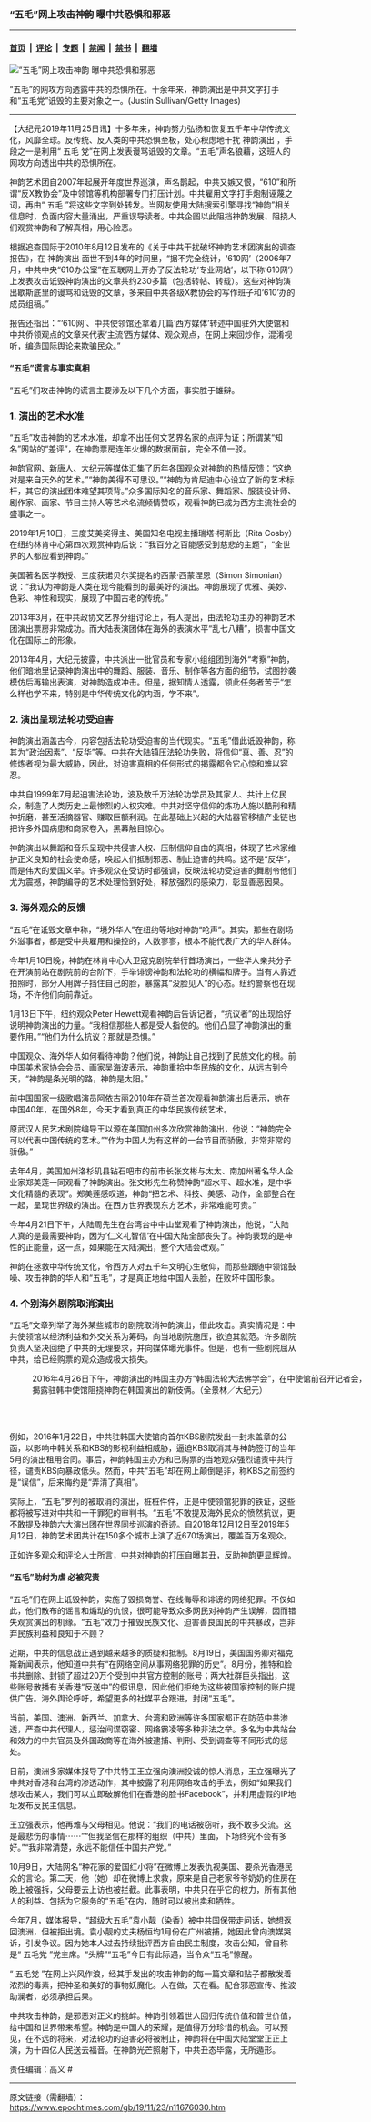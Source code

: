 ### “五毛”网上攻击神韵 曝中共恐惧和邪恶

---

#### [首页](../../../..?n11676030) &nbsp;|&nbsp; [评论](../../../../../epoch-comment?n11676030) &nbsp;|&nbsp; [专题](../../../../../epoch-special?n11676030) &nbsp;|&nbsp; [禁闻](../../../../../epoch-news?n11676030) &nbsp;|&nbsp; [禁书](../../../../../books?n11676030) &nbsp;|&nbsp; [翻墙](https://github.com/gfw-breaker/nogfw/blob/master/README.md?n11676030)


<div><img alt="“五毛”网上攻击神韵 曝中共恐惧和邪恶" class="attachment-djy_600_400 size-djy_600_400 wp-post-image" src="https://i.epochtimes.com/assets/uploads/2018/03/GettyImages-519417510-600x400-z.jpg"/>
<div class="caption">
 <p>
  “五毛”的网攻方向透露中共的恐惧所在。十余年来，神韵演出是中共文字打手和“五毛党”诋毁的主要对象之一。(Justin Sullivan/Getty Images)
 </p>
</div></div><hr/><div class="post_content" id="artbody" itemprop="articleBody">
 <!-- article content begin -->
 <p>
  【大纪元2019年11月25日讯】十多年来，神韵努力弘扬和恢复五千年中华传统文化，风靡全球。反传统、反人类的中共恐惧至极，处心积虑地干扰
  <ok href="https://www.epochtimes.com/gb/tag/%E7%A5%9E%E9%9F%B5%E6%BC%94%E5%87%BA.html">
   神韵演出
  </ok>
  ，手段之一是利用“
  <ok href="https://www.epochtimes.com/gb/tag/%E4%BA%94%E6%AF%9B.html">
   五毛
  </ok>
  党”在网上发表谩骂诋毁的文章。“五毛”声名狼藉，这班人的网攻方向透出中共的恐惧所在。
 </p>
 <p>
  神韵艺术团自2007年起展开年度世界巡演，声名鹊起，中共又嫉又恨，“610”和所谓“反X教协会”及中领馆等机构部署专门打压计划。中共雇用文字打手炮制诬蔑之词，再由“
  <ok href="https://www.epochtimes.com/gb/tag/%E4%BA%94%E6%AF%9B.html">
   五毛
  </ok>
  ”将这些文字到处转发。当网友使用大陆搜索引擎寻找“神韵”相关信息时，负面内容大量涌出，严重误导读者。中共企图以此阻挡神韵发展、阻挠人们观赏神韵和了解真相，用心险恶。
 </p>
 <p>
  根据追查国际于2010年8月12日发布的《关于中共干扰破坏神韵艺术团演出的调查报告》，在
  <ok href="https://www.epochtimes.com/gb/tag/%E7%A5%9E%E9%9F%B5%E6%BC%94%E5%87%BA.html">
   神韵演出
  </ok>
  面世不到4年的时间里，“据不完全统计，‘610网’（2006年7月，中共中央“610办公室”在互联网上开办了反法轮功‘专业网站’，以下称‘610网’）上发表攻击诋毁神韵演出的文章共约230多篇（包括转帖、转载）。这些对神韵演出歇斯底里的谩骂和诋毁的文章，多来自中共各级X教协会的写作班子和‘610’办的成员组稿。”
 </p>
 <p>
  报告还指出：“‘610网’、中共使领馆还拿着几篇‘西方媒体’转述中国驻外大使馆和中共侨领观点的文章来代表‘主流’西方媒体、观众观点，在网上来回炒作，混淆视听，编造国际舆论来欺骗民众。”
 </p>
 <h4>
  <strong>
   “五毛”谎言与事实真相
  </strong>
 </h4>
 <p>
  “五毛”们攻击神韵的谎言主要涉及以下几个方面，事实胜于雄辩。
 </p>
 <h3>
  <strong>
   1. 演出的艺术水准
  </strong>
 </h3>
 <p>
  “五毛”攻击神韵的艺术水准，却拿不出任何文艺界名家的点评为证；所谓某“知名”网站的“差评”，在神韵票房连年火爆的数据面前，完全不值一驳。
 </p>
 <p>
  神韵官网、新唐人、大纪元等媒体汇集了历年各国观众对神韵的热情反馈：“这绝对是来自天外的艺术。”“神韵美得不可思议。”“神韵为肯尼迪中心设立了新的艺术标杆，其它的演出团体难望其项背。”众多国际知名的音乐家、舞蹈家、服装设计师、剧作家、画家、节目主持人等艺术名流倾情赞叹，观看神韵已成为西方主流社会的盛事之一。
 </p>
 <p>
  2019年1月10日，三度艾美奖得主、美国知名电视主播瑞塔‧柯斯比（Rita Cosby）在纽约林肯中心第四次观赏神韵后说：“我百分之百能感受到慈悲的主题”，“全世界的人都应看到神韵。”
 </p>
 <p>
  美国著名医学教授、三度获诺贝尔奖提名的西蒙‧西蒙涅恩（Simon Simonian）说：“我认为神韵是人类在现今能看到的最美好的演出。神韵展现了优雅、美妙、色彩、神性和现实，展现了中国古老的传统。”
 </p>
 <p>
  2013年3月，在中共政协文艺界分组讨论上，有人提出，由法轮功主办的神韵艺术团演出票房非常成功。而大陆表演团体在海外的表演水平“乱七八糟”，损害中国文化在国际上的形象。
 </p>
 <p>
  2013年4月，大纪元披露，中共派出一批官员和专家小组组团到海外“考察”神韵，他们暗地里记录神韵演出中的舞蹈、服装、音乐、制作等各方面的细节，试图抄袭模仿后再输出表演，对神韵造成冲击。但是，据知情人透露，领此任务者苦于“怎么样也学不来，特别是中华传统文化的内涵，学不来”。
 </p>
 <h3>
  <strong>
   2. 演出呈现法轮功受迫害
  </strong>
 </h3>
 <p>
  神韵演出涵盖古今，内容包括法轮功受迫害的当代现实。“五毛”借此诋毁神韵，称其为“政治因素”、“反华”等。中共在大陆镇压法轮功失败，将信仰“真、善、忍”的修炼者视为最大威胁，因此，对迫害真相的任何形式的揭露都令它心惊和难以容忍。
 </p>
 <p>
  中共自1999年7月起迫害法轮功，波及数千万法轮功学员及其家人、共计上亿民众，制造了人类历史上最惨烈的人权灾难。中共对坚守信仰的炼功人施以酷刑和精神折磨，甚至活摘器官、赚取巨额利润。在此基础上兴起的大陆器官移植产业链也把许多外国病患和商家卷入，黑幕触目惊心。
 </p>
 <p>
  神韵演出以舞蹈和音乐呈现中共侵害人权、压制信仰自由的真相，体现了艺术家维护正义良知的社会使命感，唤起人们抵制邪恶、制止迫害的共鸣。这不是“反华”，而是伟大的爱国义举。许多观众在受访时都强调，反映法轮功受迫害的舞剧令他们尤为震撼，神韵编导的艺术处理恰到好处，释放强烈的感染力，彰显善恶因果。
 </p>
 <h3>
  <strong>
   3. 海外观众的反馈
  </strong>
 </h3>
 <p>
  “五毛”在诋毁文章中称，“境外华人”在纽约等地对神韵“呛声”。其实，那些在剧场外滋事者，都是受中共雇用和操控的，人数寥寥，根本不能代表广大的华人群体。
 </p>
 <p>
  今年1月10日晚，神韵在林肯中心大卫寇克剧院举行首场演出，一些华人亲共分子在开演前站在剧院前的台阶下，手举诽谤神韵和法轮功的横幅和牌子。当有人靠近拍照时，部分人用牌子挡住自己的脸，暴露其“没脸见人”的心态。纽约警察也在现场，不许他们向前靠近。
 </p>
 <p>
  1月13日下午，纽约观众Peter Hewett观看神韵后告诉记者，“抗议者”的出现恰好说明神韵演出的力量。“我相信那些人都是受人指使的。他们凸显了神韵演出的重要作用。”“他们为什么抗议？那就是恐惧。”
 </p>
 <p>
  中国观众、海外华人如何看待神韵？他们说，神韵让自己找到了民族文化的根。前中国美术家协会会员、画家吴海波表示，神韵重拾中华民族的文化，从远古到今天，“神韵是条光明的路，神韵是太阳。”
 </p>
 <p>
  前中国国家一级歌唱演员阿依古丽2010年在荷兰首次观看神韵演出后表示，她在中国40年，在国外8年，今天才看到真正的中华民族传统艺术。
 </p>
 <p>
  原武汉人民艺术剧院编导王以源在美国加州多次欣赏神韵演出，他说：“神韵完全可以代表中国传统的艺术。”“作为中国人为有这样的一台节目而骄傲，非常非常的骄傲。”
 </p>
 <p>
  去年4月，美国加州洛杉矶县钻石吧市的前市长张文彬与太太、南加州著名华人企业家郑美莲一同观看了神韵演出。张文彬先生称赞神韵“超水平、超水准，是中华文化精髓的表现”。郑美莲感叹道，神韵“把艺术、科技、美感、动作，全部整合在一起，呈现世界级的演出。在西方世界表现东方艺术，非常难能可贵。”
 </p>
 <p>
  今年4月21日下午，大陆周先生在台湾台中中山堂观看了神韵演出，他说，“大陆人真的是最需要神韵，因为‘仁义礼智信’在中国大陆全部丧失了。神韵表现的是神性的正能量，这一点，如果能在大陆演出，整个大陆会改观。”
 </p>
 <p>
  神韵在拯救中华传统文化，令西方人对五千年文明心生敬仰，而那些跟随中领馆鼓噪、攻击神韵的华人和“五毛”，才是真正地给中国人丢脸，在败坏中国形象。
 </p>
 <h3>
  <strong>
   4. 个别海外剧院取消演出
  </strong>
 </h3>
 <p>
  “五毛”文章列举了海外某些城市的剧院取消神韵演出，借此攻击。真实情况是：中共使领馆以经济利益和外交关系为筹码，向当地剧院施压，欲迫其就范。许多剧院负责人坚决回绝了中共的无理要求，并向媒体曝光事件。但是，也有一些剧院屈从中共，给已经购票的观众造成极大损失。
 </p>
 <figure aria-describedby="caption-attachment-11677341" class="wp-caption aligncenter" id="attachment_11677341" style="width: 600px">
  <ok href="https://i.epochtimes.com/assets/uploads/2019/11/00.jpg" target="_blank">
   <img alt="" class="size-large wp-image-11677341" src="https://i.epochtimes.com/assets/uploads/2019/11/00-600x400.jpg"/>
  </ok>
  <br/><figcaption class="wp-caption-text" id="caption-attachment-11677341">
   2016年4月26日下午，神韵演出的韩国主办方“韩国法轮大法佛学会”，在中使馆前召开记者会，揭露驻韩中使馆阻挠神韵在韩国演出的新伎俩。（全景林／大纪元）
  </figcaption><br/>
 </figure><br/>
 <p>
  例如，2016年1月22日，中共驻韩国大使馆向首尔KBS剧院发出一封未盖章的公函，以影响中韩关系和KBS的影视利益相威胁，逼迫KBS取消其与神韵签订的当年5月的演出租用合同。事后，神韵韩国主办方和已购票的当地观众强烈谴责中共行径，谴责KBS向暴政低头。然而，中共“五毛”却在网上颠倒是非，称KBS之前签约是“误信”，后来悔约是“弄清了真相”。
 </p>
 <p>
  实际上，“五毛”罗列的被取消的演出，桩桩件件，正是中使领馆犯罪的铁证，这些都将被写进对中共和一干罪犯的审判书。“五毛”不敢提及海外民众的愤然抗议，更不敢提及神韵六大演出团在世界同步巡演的奇迹。自2018年12月12日至2019年5月12日，神韵艺术团共计在150多个城市上演了近670场演出，覆盖百万名观众。
 </p>
 <p>
  正如许多观众和评论人士所言，中共对神韵的打压自曝其丑，反助神韵更显辉煌。
 </p>
 <h4>
  <strong>
   “五毛”助纣为虐 必被究责
  </strong>
 </h4>
 <p>
  “五毛”们在网上诋毁神韵，实施了毁损商誉、在线侮辱和诽谤的网络犯罪。不仅如此，他们散布的谣言和煽动的仇恨，很可能导致众多网民对神韵产生误解，因而错失观赏演出的机缘。“五毛”效力于摧毁民族文化、迫害善良国民的中共暴政，岂非弃民族利益和良知于不顾？
 </p>
 <p>
  近期，中共的信息战正遇到越来越多的质疑和抵制。8月19日，美国国务卿对福克斯新闻表示，他知道中共有“在网络空间从事网络犯罪的历史”。8月份，推特和脸书共删除、封锁了超过20万个受到中共官方控制的账号；两大社群巨头指出，这些账号散播有关香港“反送中”的假讯息，因此他们拒绝为这些被国家控制的账户提供广告。海外舆论呼吁，希望更多的社媒平台跟进，封闭“五毛”。
 </p>
 <p>
  当前，美国、澳洲、新西兰、加拿大、台湾和欧洲等许多国家都正在防范中共渗透，严查中共代理人，惩治间谍窃密、网络霸凌等多种非法之举。多名为中共站台和效力的中共官员及外国政商等在海外被逮捕、判刑、受到调查等不同形式的惩处。
 </p>
 <p>
  日前，澳洲多家媒体报导了中共特工王立强向澳洲投诚的惊人消息，王立强曝光了中共对香港和台湾的渗透动作，其中披露了利用网络攻击的手法，例如“如果我们想攻击某人，我们可以立即破解他们在香港的脸书Facebook”，并利用虚假的IP地址发布反民主信息。
 </p>
 <p>
  王立强表示，他再难与父母相见。他说：“我们的电话被窃听，我不敢多交流。这是最悲伤的事情⋯⋯”“但我坚信在那样的组织（中共）里面，下场终究不会有多好。”“我非常清楚，永远不能信任中国共产党。”
 </p>
 <p>
  10月9日，大陆网名“种花家的爱国红小将”在微博上发表仇视美国、要杀光香港民众的言论。第二天，他（她）却在微博上求救，原来是自己老家爷爷奶奶的住房在晚上被强拆，父母要去上访也被拦截。此事表明，中共只在乎它的权力，所有其他人的利益、包括为它服务的“五毛”在内，随时可以被出卖和牺牲。
 </p>
 <p>
  今年7月，媒体报导，“超级大五毛”袁小靓（染香）被中共国保带走问话，她想返回澳洲，但被拒出境。袁小靓的丈夫杨恒均1月份在广州被捕，她因此曾向澳媒哭诉，引发争议。因为她本人过去持续批评西方自由民主制度，攻击公知，曾自称是“
  <ok href="https://www.epochtimes.com/gb/tag/%E4%BA%94%E6%AF%9B%E5%85%9A.html">
   五毛党
  </ok>
  ”党主席。“头牌”“五毛”今日有此际遇，当令众“五毛”惊醒。
 </p>
 <p>
  “
  <ok href="https://www.epochtimes.com/gb/tag/%E4%BA%94%E6%AF%9B%E5%85%9A.html">
   五毛党
  </ok>
  ”在网上兴风作浪，经其手发出的攻击神韵的每一篇文章和贴子都散发着浓烈的毒素，把神圣和美好的事物妖魔化。人在做，天在看。配合邪恶宣传、推波助澜者，必须承担后果。
 </p>
 <p>
  中共攻击神韵，是邪恶对正义的挑衅。神韵引领着世人回归传统价值和普世价值，给中国和世界带来希望。神韵是中国人的荣耀，是值得万分珍惜的机会。可以预见，在不远的将来，对法轮功的迫害必将被制止，神韵将在中国大陆堂堂正正上演，为十四亿人民送去福音。在神韵光芒照射下，中共丑态毕露，无所遁形。
 </p>
 <p>
  责任编辑：高义 #
 </p>
 <!-- article content end -->
 <div id="below_article_ad">
 </div>
</div>


---

原文链接（需翻墙）：https://www.epochtimes.com/gb/19/11/23/n11676030.htm